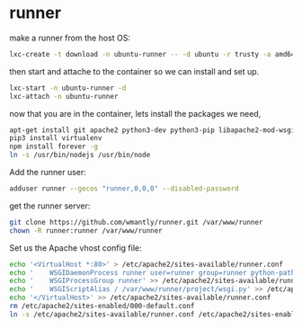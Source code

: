 # runner

make a runner from the host OS:
```bash
lxc-create -t download -n ubuntu-runner -- -d ubuntu -r trusty -a amd64
```

then start and attache to the container so we can install and set up.
```bash
lxc-start -n ubuntu-runner -d
lxc-attach -n ubuntu-runner
```
now that you are in the container, lets install the packages we need,
```bash
apt-get install git apache2 python3-dev python3-pip libapache2-mod-wsgi-py3 nodejs npm -y
pip3 install virtualenv
npm install forever -g
ln -s /usr/bin/nodejs /usr/bin/node
```
Add the runner user:
```bash
adduser runner --gecos "runner,0,0,0" --disabled-password
```

get the runner server:
```bash
git clone https://github.com/wmantly/runner.git /var/www/runner
chown -R runner:runner /var/www/runner
```

Set us the Apache vhost config file:
```bash
echo '<VirtualHost *:80>' > /etc/apache2/sites-available/runner.conf
echo '    WSGIDaemonProcess runner user=runner group=runner python-path=/var/www/runner:/var/www/runner/env/lib/python3.4/site-packages' >> /etc/apache2/sites-available/runner.conf
echo '    WSGIProcessGroup runner' >> /etc/apache2/sites-available/runner.conf
echo '    WSGIScriptAlias / /var/www/runner/project/wsgi.py' >> /etc/apache2/sites-available/runner.conf
echo '</VirtualHost>' >> /etc/apache2/sites-available/runner.conf
rm /etc/apache2/sites-enabled/000-default.conf
ln -s /etc/apache2/sites-available/runner.conf /etc/apache2/sites-enabled/runner.conf
```




